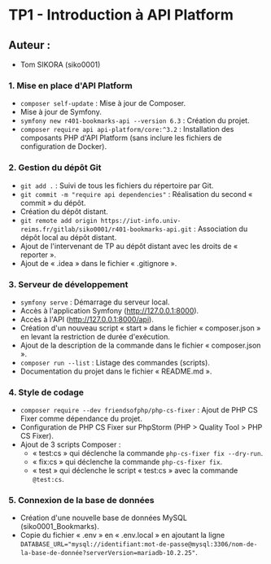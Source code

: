 # TP1 - Introduction à API Platform

## Auteur :
- Tom SIKORA (siko0001)

### 1. Mise en place d'API Platform
- `composer self-update` : Mise à jour de Composer.
- Mise à jour de Symfony.
- `symfony new r401-bookmarks-api --version 6.3` : Création du projet.
- `composer require api api-platform/core:^3.2` : Installation des composants PHP d'API Platform (sans inclure les fichiers de configuration de Docker).

### 2. Gestion du dépôt Git
- `git add .` : Suivi de tous les fichiers du répertoire par Git.
- `git commit -m "require api dependencies"` : Réalisation du second « commit » du dépôt.
- Création du dépôt distant.
- `git remote add origin https://iut-info.univ-reims.fr/gitlab/siko0001/r401-bookmarks-api.git` : Association du dépôt local au dépôt distant.
- Ajout de l'intervenant de TP au dépôt distant avec les droits de « reporter ».
- Ajout de « .idea » dans le fichier « .gitignore ».

### 3. Serveur de développement
- `symfony serve` : Démarrage du serveur local.
- Accès à l'application Symfony (http://127.0.0.1:8000).
- Accès à l'API (http://127.0.0.1:8000/api).
- Création d'un nouveau script « start » dans le fichier « composer.json » en levant la restriction de durée d'exécution.
- Ajout de la description de la commande dans le fichier « composer.json ».
- `composer run --list` : Listage des commandes (scripts).
- Documentation du projet dans le fichier « README.md ».

### 4. Style de codage
- `composer require --dev friendsofphp/php-cs-fixer` : Ajout de PHP CS Fixer comme dépendance du projet.
- Configuration de PHP CS Fixer sur PhpStorm (PHP > Quality Tool > PHP CS Fixer).
- Ajout de 3 scripts Composer :
  - « test:cs » qui déclenche la commande `php-cs-fixer fix --dry-run`.
  - « fix:cs » qui déclenche la commande `php-cs-fixer fix`.
  - « test » qui déclenche le script « test:cs » avec la commande `@test:cs`.

### 5. Connexion de la base de données
- Création d'une nouvelle base de données MySQL (siko0001_Bookmarks).
- Copie du fichier « .env » en « .env.local » en ajoutant la ligne `DATABASE_URL="mysql://identifiant:mot-de-passe@mysql:3306/nom-de-la-base-de-donnée?serverVersion=mariadb-10.2.25"`.
